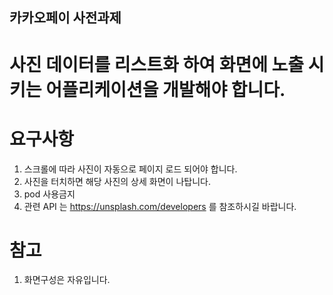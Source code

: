 ## 카카오페이 사전과제

# 사진 데이터를 리스트화 하여 화면에 노출 시키는 어플리케이션을 개발해야 합니다.

# 요구사항

  1. 스크롤에 따라 사진이 자동으로 페이지 로드 되어야 합니다.
  2. 사진을 터치하면 해당 사진의 상세 화면이 나탑니다.
  3. pod 사용금지
  4. 관련 API 는 https://unsplash.com/developers 를 참조하시길 바랍니다.

# 참고

  1. 화면구성은 자유입니다.
